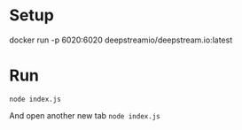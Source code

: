 # Setup
docker run -p 6020:6020 deepstreamio/deepstream.io:latest

# Run
`node index.js`

And open another new tab
`node index.js`

